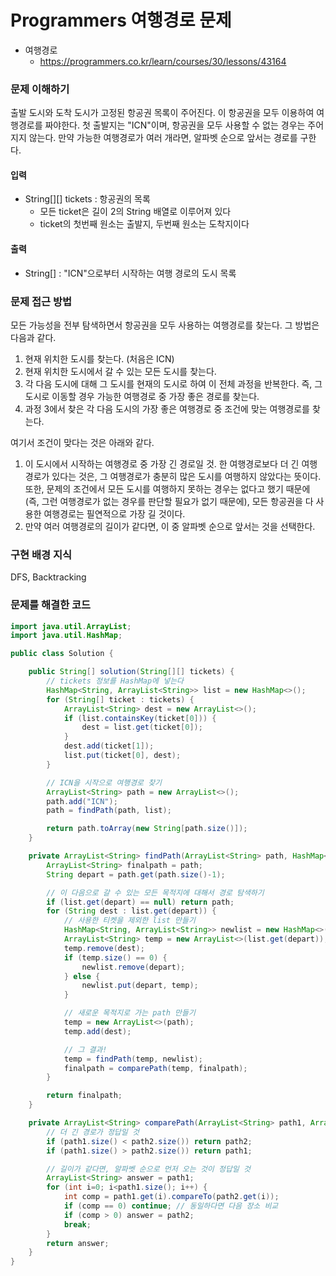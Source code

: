 # Programmers 여행경로 문제

- 여행경로
    - https://programmers.co.kr/learn/courses/30/lessons/43164

### 문제 이해하기
출발 도시와 도착 도시가 고정된 항공권 목록이 주어진다. 
이 항공권을 모두 이용하여 여행경로를 짜야한다. 
첫 출발지는 "ICN"이며, 항공권을 모두 사용할 수 없는 경우는 주어지지 않는다.
만약 가능한 여행경로가 여러 개라면, 알파벳 순으로 앞서는 경로를 구한다.

#### 입력
- String[][] tickets : 항공권의 목록
    - 모든 ticket은 길이 2의 String 배열로 이루어져 있다
    - ticket의 첫번째 원소는 출발지, 두번째 원소는 도착지이다

#### 출력
- String[] : "ICN"으로부터 시작하는 여행 경로의 도시 목록

### 문제 접근 방법
모든 가능성을 전부 탐색하면서 항공권을 모두 사용하는 여행경로를 찾는다.
그 방법은 다음과 같다.
1. 현재 위치한 도시를 찾는다. (처음은 ICN)
2. 현재 위치한 도시에서 갈 수 있는 모든 도시를 찾는다.
3. 각 다음 도시에 대해 그 도시를 현재의 도시로 하여 이 전체 과정을 반복한다. 즉, 그 도시로 이동할 경우 가능한 여행경로 중 가장 좋은 경로를 찾는다.
4. 과정 3에서 찾은 각 다음 도시의 가장 좋은 여행경로 중 조건에 맞는 여행경로를 찾는다.

여기서 조건이 맞다는 것은 아래와 같다.
1. 이 도시에서 시작하는 여행경로 중 가장 긴 경로일 것.
한 여행경로보다 더 긴 여행경로가 있다는 것은, 그 여행경로가 충분히 많은 도시를 여행하지 않았다는 뜻이다.
또한, 문제의 조건에서 모든 도시를 여행하지 못하는 경우는 없다고 했기 때문에 (즉, 그런 여행경로가 없는 경우를 판단할 필요가 없기 때문에), 모든 항공권을 다 사용한 여행경로는 필연적으로 가장 길 것이다.
2. 만약 여러 여행경로의 길이가 같다면, 이 중 알파벳 순으로 앞서는 것을 선택한다.

### 구현 배경 지식
DFS, Backtracking

### 문제를 해결한 코드
~~~java
import java.util.ArrayList;
import java.util.HashMap;

public class Solution {

    public String[] solution(String[][] tickets) {
        // tickets 정보를 HashMap에 넣는다
        HashMap<String, ArrayList<String>> list = new HashMap<>();
        for (String[] ticket : tickets) {
            ArrayList<String> dest = new ArrayList<>();
            if (list.containsKey(ticket[0])) {
                dest = list.get(ticket[0]);
            }
            dest.add(ticket[1]);
            list.put(ticket[0], dest);
        }

        // ICN을 시작으로 여행경로 찾기
        ArrayList<String> path = new ArrayList<>();
        path.add("ICN");
        path = findPath(path, list);

        return path.toArray(new String[path.size()]);
    }

    private ArrayList<String> findPath(ArrayList<String> path, HashMap<String, ArrayList<String>> list) {
        ArrayList<String> finalpath = path;
        String depart = path.get(path.size()-1);

        // 이 다음으로 갈 수 있는 모든 목적지에 대해서 경로 탐색하기
        if (list.get(depart) == null) return path;
        for (String dest : list.get(depart)) {
            // 사용한 티켓을 제외한 list 만들기
            HashMap<String, ArrayList<String>> newlist = new HashMap<>(list);
            ArrayList<String> temp = new ArrayList<>(list.get(depart));
            temp.remove(dest);
            if (temp.size() == 0) {
                newlist.remove(depart);
            } else {
                newlist.put(depart, temp);
            }

            // 새로운 목적지로 가는 path 만들기
            temp = new ArrayList<>(path);
            temp.add(dest);

            // 그 결과!
            temp = findPath(temp, newlist);
            finalpath = comparePath(temp, finalpath);
        }

        return finalpath;
    }

    private ArrayList<String> comparePath(ArrayList<String> path1, ArrayList<String> path2) {
        // 더 긴 경로가 정답일 것
        if (path1.size() < path2.size()) return path2;
        if (path1.size() > path2.size()) return path1;

        // 길이가 같다면, 알파벳 순으로 먼저 오는 것이 정답일 것
        ArrayList<String> answer = path1;
        for (int i=0; i<path1.size(); i++) {
            int comp = path1.get(i).compareTo(path2.get(i));
            if (comp == 0) continue; // 동일하다면 다음 장소 비교
            if (comp > 0) answer = path2;
            break;
        }
        return answer;
    }
}
~~~
